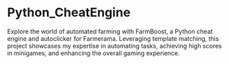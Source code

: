 # Python_CheatEngine
Explore the world of automated farming with FarmBoost, a Python cheat engine and autoclicker for Farmerama. Leveraging template matching, this project showcases my expertise in automating tasks, achieving high scores in minigames, and enhancing the overall gaming experience.

